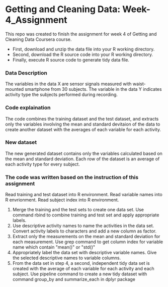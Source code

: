 # Getting and Cleaning Data: Week-4_Assignment

This repo was created to finish the assignment for week 4 of Getting and Cleaning Data Coursera course.
* First, download and unzip the data file into your R working directory.
* Second, download the R source code into your R working directory.
* Finally, execute R source code to generate tidy data file.

### Data Description
The variables in the data X are sensor signals measured with waist-mounted smartphone from 30 subjects. The variable in the data Y indicates activity type the subjects performed during recording.

### Code explaination
The code combines the training dataset and the test dataset, and extracts only the variables involving the mean and standard devitaion of the data to create another dataset with the averages of each variable for each activity.

### New dataset
The new generated dataset contains only the variables calculated based on the mean and standard deviation. Each row of the dataset is an average of each activity type for every subject.

### The code was written based on the instruction of this assignment
Read training and test dataset into R environment. Read variable names into R envrionment. Read subject index into R environment.

1. Merge the training and the test sets to create one data set. Use command rbind to combine training and test set and apply appropriate labels.
2. Use descriptive activity names to name the activities in the data set. Convert activity labels to characters and add a new column as factor. 
3. Extract only the measurements on the mean and standard deviation for each measurement. Use grep command to get column index for variable name which contain "mean()" or "std()"
4. Appropriately label the data set with descriptive variable names. Give the selected descriptive names to variable columns.
5. From the data set in step 4, a second, independent tidy data set is created with the average of each variable for each activity and each subject. Use pipeline command to create a new tidy dataset with command group_by and summarize_each in dplyr package
